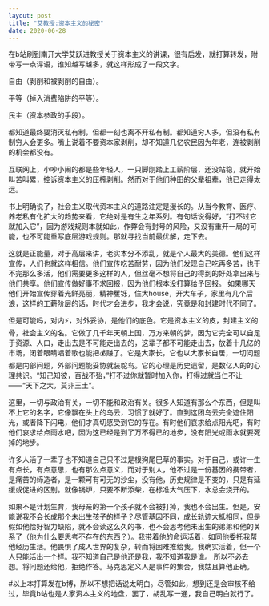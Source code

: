 ```yaml
---
layout: post
title: "艾教授:资本主义的秘密"
date: 2020-06-28
---
```


在b站刷到南开大学艾跃进教授关于资本主义的讲课，很有启发，就打算转发，附带写一点评语，谁知越写越多，就这样形成了一段文字。

自由（剥削和被剥削的自由）。

平等（掉入消费陷阱的平等）。

民主（资本参政的手段）。

都知道最终要消灭私有制，但都一刻也离不开私有制。都知道穷人多，但没有私有制穷人会更多。嘴上说着不要资本家剥削，却不知道几亿农民因为年老，连被剥削的机会都没有。

互联网上，小吵小闹的都是些年轻人，一只脚刚踏上工薪阶层，还没站稳，就开始叫苦叫累，控诉资本主义的压榨剥削。然而对于他们种田的父辈祖辈，他已走得太远。

书上明确说了，社会主义取代资本主义的道路注定是漫长的。从当今教育、医疗、养老私有化扩大的趋势来看，它绝对是有生之年系列。有句话说得好，“打不过它就加入它”，因为游戏规则本就如此，作弊会有封号的风险，又没有重开一局的可能，也不可能重写底层游戏规则。那就寻找当前最优解，走下去。

这就是正能量，对于高层来讲，老实本分不添乱，就是个人最大的美德。他们这样宣传，人们也就这样相信。他们宣传吃苦耐劳，因为他们发现自己吃再多苦，也干不完那么多活，他们需要更多这样的人，但丝毫不想将自己的得到的好处拿出来与他们共享。他们宣传做好事不求回报，因为他们根本没打算给予回报。
如果哪天他们开始宣传穿着光鲜亮丽，精神矍铄，住大house，开大车子，家里有几个后浪，这样的工薪阶层的话，时代才会进步，我才会说，究竟是和封建时代不同了。

但是可能吗，对内⚡，对外妥协，是他们的底色。它是资本主义的皮，封建主义的骨，社会主义的名。它做了几千年天朝上国，万方来朝的梦，因为它完全可以自足于资源、人口，走出去是不可能走出去的，这辈子都不可能走出去，放着十几亿的市场，闭着眼睛唱着歌也能把💰赚了。它是大家长，它也以大家长自居，一切问题都是内部问题，外部问题能妥协就装鸵鸟。它的心理是历史遗留，是数亿人的的心理共识。“知己知彼，百战不殆，”打不过你就暂时加入你，打得过就当仁不让——“天下之大，莫非王土”。

这里，一切与政治有关，一切不能和政治有关。很多人知道有那么个东西，但是叫不上它的名字，它像飘在头上的乌云，习惯了就好了。直到这团乌云完全遮住阳光，或者降下闪电，他们才真切感受到它的存在。有时他们哀求给点阳光吧，有时他们哀求给点雨水吧，因为这已经是到了万不得已的地步，没有阳光或雨水就要死掉的地步。

许多人活了一辈子也不知道自己只不过是根狗尾巴草的事实。对于自己，或许一生有点长，有点意思，也有那么点意义，而对于别人，他不过是一份基因的携带者，是痛苦的缔造者，是一颗可有可无的沙尘，没有他，历史规律是不变的，只是有延缓或促进的区别。就像锅炉，只要不断添柴，在标准大气压下，水总会烧开的。

如果不是计划生育，我母亲的第一个孩子就不会被打掉，我也不会出生。但是，安能说我不会长成那个未出生孩子的样子？尽管基因不同，成长轨迹大抵相同，但是假如他恰好智力缺陷，就不会读这么久的书，也不会思考他未出生的弟弟和他的关系了（他为什么要思考不存在的东西？）。我带着他的命运活着，如同他委托我帮他经历生活。他畏惧了成人世界的复杂，转而将困难推给我。我确实活着，但一个人只能活出一个样。我不知道自己是他还是我，我不知道我是谁。
所以不必去想。将问题还给他，拒绝作答。马克思定义人是事件的集合，我姑且算他正确。

#以上本打算发在b博，所以不想把话说太明白。尽管如此，想到还是会审核不给过，毕竟b站也是人家资本主义的地盘，罢了，胡乱写一通，我自己明白就行了。
